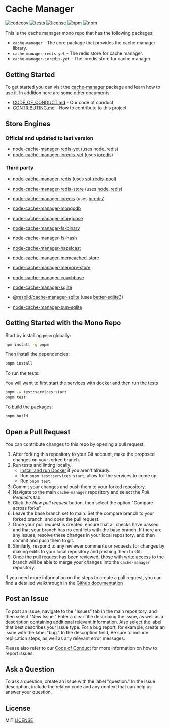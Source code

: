 # Cache Manager

[![codecov](https://codecov.io/gh/jaredwray/cache-manager/graph/badge.svg?token=lWZ9OBQ7GM)](https://codecov.io/gh/jaredwray/cache-manager)
[![tests](https://github.com/jaredwray/cache-manager/actions/workflows/test.yml/badge.svg)](https://github.com/jaredwray/cache-manager/actions/workflows/test.yml)
[![license](https://img.shields.io/github/license/jaredwray/cache-manager)](https://github.com/jaredwray/cache-manager/blob/main/LICENSE)
[![npm](https://img.shields.io/npm/dm/cache-manager)](https://npmjs.com/package/cache-manager)
![npm](https://img.shields.io/npm/v/cache-manager)

This is the cache manager mono repo that has the following packages:
* `cache-manager` - The core package that provides the cache manager library.
* `cache-manager-redis-yet` - The redis store for cache manager.
* `cache-manager-ioredis-yet` - The ioredis store for cache manager.

## Getting Started

To get started you can visit the [cache-manager](/packages/cache-manager/README.md) package and learn how to use it. In addition here are some other documents:

* [CODE_OF_CONDUCT.md](CODE_OF_CONDUCT.md) - Our code of conduct
* [CONTRIBUTING.md](CONTRIBUTING.md) - How to contribute to this project

## Store Engines

### Official and updated to last version


- [node-cache-manager-redis-yet](https://github.com/jaredwray/cache-manager/tree/main/packages/cache-manager-redis-yet) (uses [node_redis](https://github.com/NodeRedis/node_redis))
- [node-cache-manager-ioredis-yet](https://github.com/jaredwray/cache-manager/tree/main/packages/cache-manager-ioredis-yet) (uses [ioredis](https://github.com/luin/ioredis))

### Third party

- [node-cache-manager-redis](https://github.com/dial-once/node-cache-manager-redis) (uses [sol-redis-pool](https://github.com/joshuah/sol-redis-pool))

- [node-cache-manager-redis-store](https://github.com/dabroek/node-cache-manager-redis-store) (uses [node_redis](https://github.com/NodeRedis/node_redis))

- [node-cache-manager-ioredis](https://github.com/Tirke/node-cache-manager-ioredis) (uses [ioredis](https://github.com/luin/ioredis))

- [node-cache-manager-mongodb](https://github.com/v4l3r10/node-cache-manager-mongodb)

- [node-cache-manager-mongoose](https://github.com/disjunction/node-cache-manager-mongoose)

- [node-cache-manager-fs-binary](https://github.com/sheershoff/node-cache-manager-fs-binary)

- [node-cache-manager-fs-hash](https://github.com/rolandstarke/node-cache-manager-fs-hash)

- [node-cache-manager-hazelcast](https://github.com/marudor/node-cache-manager-hazelcast)

- [node-cache-manager-memcached-store](https://github.com/theogravity/node-cache-manager-memcached-store)

- [node-cache-manager-memory-store](https://github.com/theogravity/node-cache-manager-memory-store)

- [node-cache-manager-couchbase](https://github.com/davidepellegatta/node-cache-manager-couchbase)

- [node-cache-manager-sqlite](https://github.com/maxpert/node-cache-manager-sqlite)

- [@resolid/cache-manager-sqlite](https://github.com/huijiewei/cache-manager-sqlite) (uses [better-sqlite3](https://github.com/WiseLibs/better-sqlite3))

- [node-cache-manager-bun-sqlite](https://github.com/sjdonado/cache-manager-bun-sqlite3)

## Getting Started with the Mono Repo

Start by installing `pnpm` globally:

```bash
npm install -g pnpm
```

Then install the dependencies:

```bash
pnpm install
```

To run the tests:

You will want to first start the services with docker and then run the tests

```bash
pnpm -w test:services:start
pnpm test
```

To build the packages:

```bash
pnpm build
```

## Open a Pull Request

You can contribute changes to this repo by opening a pull request:

1) After forking this repository to your Git account, make the proposed changes on your forked branch.
2) Run tests and linting locally.
	- [Install and run Docker](https://docs.docker.com/get-docker/) if you aren't already.
	- Run `pnpm test:services:start`, allow for the services to come up.
	- Run `pnpm test`.
3) Commit your changes and push them to your forked repository.
4) Navigate to the main `cache-manager` repository and select the *Pull Requests* tab.
5) Click the *New pull request* button, then select the option "Compare across forks"
6) Leave the base branch set to main. Set the compare branch to your forked branch, and open the pull request.
7) Once your pull request is created, ensure that all checks have passed and that your branch has no conflicts with the base branch. If there are any issues, resolve these changes in your local repository, and then commit and push them to git.
8) Similarly, respond to any reviewer comments or requests for changes by making edits to your local repository and pushing them to Git.
9) Once the pull request has been reviewed, those with write access to the branch will be able to merge your changes into the `cache-manager` repository.

If you need more information on the steps to create a pull request, you can find a detailed walkthrough in the [Github documentation](https://docs.github.com/en/pull-requests/collaborating-with-pull-requests/proposing-changes-to-your-work-with-pull-requests/creating-a-pull-request-from-a-fork)

## Post an Issue

To post an issue, navigate to the "Issues" tab in the main repository, and then select "New Issue." Enter a clear title describing the issue, as well as a description containing additional relevant information. Also select the label that best describes your issue type. For a bug report, for example, create an issue with the label "bug." In the description field, Be sure to include replication steps, as well as any relevant error messages.

Please also refer to our [Code of Conduct](CODE_OF_CONDUCT.md) for more information on how to report issues.

## Ask a Question

To ask a question, create an issue with the label "question." In the issue description, include the related code and any context that can help us answer your question.

## License
MIT [LICENSE](LICENSE)
